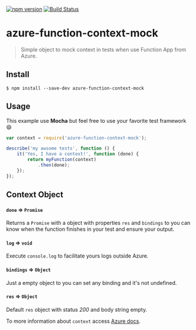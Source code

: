 [![npm version](https://badge.fury.io/js/azure-function-context-mock.svg)](https://badge.fury.io/js/azure-function-context-mock)
[![Build Status](https://travis-ci.org/nepente/azure-function-context-mock.svg?branch=master)](https://travis-ci.org/nepente/azure-function-context-mock)

# azure-function-context-mock

> Simple object to mock context in tests when use Function App from Azure.

## Install

```
$ npm install --save-dev azure-function-context-mock
```


## Usage

This example use **Mocha** but feel free to use your favorite test framework 😄

```js
var context = require('azure-function-context-mock');

describe('my awsome tests', function () {
    it('Yes, I have a context!', function (done) {
        return myFunction(context)
            .then(done);
    });
});

```

## Context Object
#### `done` => `Promise`
Returns a `Promise` with a object with properties `res` and `bindings` to you can know when the function finishes in your test and ensure your output.

#### `log` => `void`
Execute `console.log` to facilitate yours logs outside Azure.

#### `bindings` => `Object`
Just a empty object to you can set any binding and it's not undefined.

#### `res` => `Object`
Default `res` object with status *200* and body string empty.


To more information about `context` access [Azure docs](https://azure.microsoft.com/en-us/documentation/articles/functions-reference-node/).
